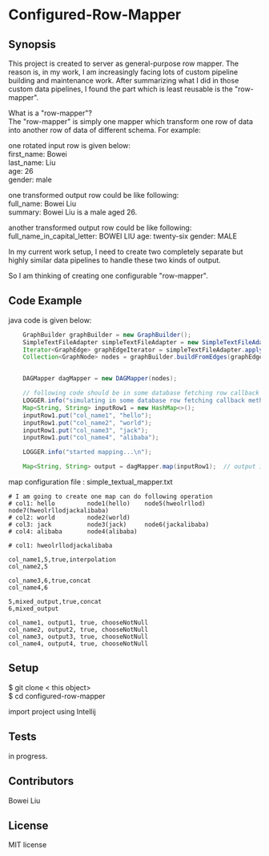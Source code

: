 # Configured-Row-Mapper
## Synopsis

This project is created to server as general-purpose row mapper. The reason is, in my work,
I am increasingly facing lots of custom pipeline building and maintenance work. After summarizing
what I did in those custom data pipelines, I found the part which is least reusable
is the "row-mapper".   

What is a "row-mapper"?  
The "row-mapper" is simply one mapper which transform one row of data into another row of 
data of different schema. For example:  

one rotated input row is given below:   
first_name: Bowei  
last_name: Liu  
age: 26  
gender: male  

one transformed output row could be like following:  
full_name: Bowei Liu  
summary: Bowei Liu is a male aged 26.

another transformed output row could be like following:
full_name_in_capital_letter: BOWEI LIU
age: twenty-six
gender: MALE

In my current work setup, I need to create two completely separate but highly similar 
data pipelines to handle these two kinds of output.

So I am thinking of creating one configurable \"row-mapper\".

## Code Example

java code is given below: 
```java
    GraphBuilder graphBuilder = new GraphBuilder();
    SimpleTextFileAdapter simpleTextFileAdapter = new SimpleTextFileAdapter(COMMA_SEPARATOR);  // COMMA_SEPARATOR is ","
    Iterator<GraphEdge> graphEdgeIterator = simpleTextFileAdapter.apply("simple_textual_mappper.txt");
    Collection<GraphNode> nodes = graphBuilder.buildFromEdges(graphEdgeIterator);


    DAGMapper dagMapper = new DAGMapper(nodes);

    // following code should be in some database fetching row callback method
    LOGGER.info("simulating in some database row fetching callback method");
    Map<String, String> inputRow1 = new HashMap<>();
    inputRow1.put("col_name1", "hello");
    inputRow1.put("col_name2", "world");
    inputRow1.put("col_name3", "jack");
    inputRow1.put("col_name4", "alibaba");

    LOGGER.info("started mapping...\n");

    Map<String, String> output = dagMapper.map(inputRow1);  // output is generated
```

map configuration file : simple_textual_mapper.txt 
```text
# I am going to create one map can do following operation
# col1: hello         node1(hello)    node5(hweolrllod)    node7(hweolrllodjackalibaba)
# col2: world         node2(world)
# col3: jack          node3(jack)     node6(jackalibaba)
# col4: alibaba       node4(alibaba)

# col1: hweolrllodjackalibaba

col_name1,5,true,interpolation
col_name2,5

col_name3,6,true,concat
col_name4,6

5,mixed_output,true,concat
6,mixed_output

col_name1, output1, true, chooseNotNull
col_name2, output2, true, chooseNotNull
col_name3, output3, true, chooseNotNull
col_name4, output4, true, chooseNotNull
```

## Setup

$ git clone &lt; this object&gt;  
$ cd configured-row-mapper

import project using Intellij


## Tests

in progress.

## Contributors

Bowei Liu

## License

MIT license